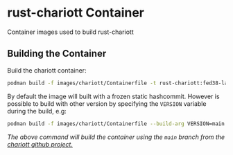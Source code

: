 # rust-chariott Container

Container images used to build rust-chariott

## Building the Container

Build the chariott container:
```bash
podman build -f images/chariott/Containerfile -t rust-chariott:fed38-latest .
```
  
By default the image will built with a frozen static hashcommit. However is possible to build
with other version by specifying the `VERSION` variable during the build, e.g:  

```bash
podman build -f images/chariott/Containerfile --build-arg VERSION=main -t rust-chariott:fed38-latest .
```
_The above command will build the container using the `main` branch from the [chariott github project.](https://github.com/eclipse-chariott/chariott)_
